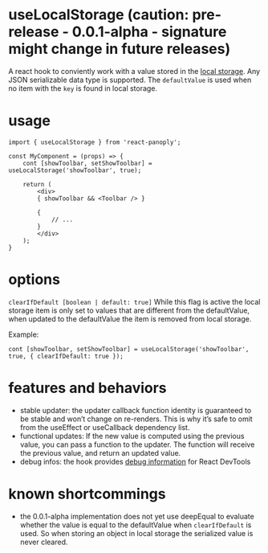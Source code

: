 # useLocalStorage (caution: pre-release - 0.0.1-alpha - signature might change in future releases)
A react hook to conviently work with a value stored in the [local storage](https://developer.mozilla.org/en-US/docs/Web/API/Window/localStorage).
Any JSON serializable data type is supported.
The `defaultValue` is used when no item with the `key` is found in local storage.

# usage
```
import { useLocalStorage } from 'react-panoply';

const MyComponent = (props) => {
    cont [showToolbar, setShowToolbar] = useLocalStorage('showToolbar', true);

    return (
        <div>
        { showToolbar && <Toolbar /> }

        {
            // ...
        }
        </div>
    );
}

```

# options
`clearIfDefault [boolean | default: true]` While this flag is active the local storage item is only set to values that are different from the defaultValue, when updated to the defaultValue the item is removed from local storage.

Example:
```
cont [showToolbar, setShowToolbar] = useLocalStorage('showToolbar', true, { clearIfDefault: true });

```

# features and behaviors
- stable updater: the updater callback function identity is guaranteed to be stable and won’t change on re-renders. This is why it’s safe to omit from the useEffect or useCallback dependency list.
- functional updates: If the new value is computed using the previous value, you can pass a function to the updater. The function will receive the previous value, and return an updated value.
- debug infos: the hook provides [debug information](https://reactjs.org/docs/hooks-reference.html#usedebugvalue) for React DevTools

# known shortcommings
- the 0.0.1-alpha implementation does not yet use deepEqual to evaluate whether the value is equal to the defaultValue when `clearIfDefault` is used. So when storing an object in local storage the serialized value is never cleared.
